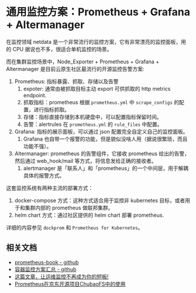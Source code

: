 # 通用监控方案：Prometheus + Grafana + Altermanager

在监控领域 netdata 是一个非常流行的监控方案，它有非常漂亮的监控面板，用的 CPU 据说也不多，很适合单机监控的场景。

而在集群监控场景中，Node_Exporter + Prometheus + Grafana + Altermanager 是目前云原生社区最流行的开源监控告警方案:

1. Prometheus: 指标暴露、抓取、存储以及告警
   1. expoter: 通常由被抓取目标主动 export 可供抓取的 http metrics endpoint.
   2. 抓取指标：prometheus 根据 `prometheus.yml` 中 `scrape_configs` 的配置，进行指标抓取。
   3. 存储：指标直接存储到本机硬盘中，可以配置指标保留时间。
   4. 告警：alertrules 在 `prometheus.yml` 的 `rule_files` 中配置。
2. Grafana: 指标的展示面板，可以通过 json 配置完全自定义自己的监控面板。
   1. Grafana 也自带一个报警的功能，但是貌似没啥人用（据说很繁琐，而且功能不强）。
3. Altermanager: prometheus 的告警组件，它接收 prometheus 给出的告警，然后通过 web_hook/mail 等方式，将信息发给正确的接收者。
   1. alertmanager 是「联系人」和「prometheus」的一个中间层，用于解耦具体的报警方式。


这套监控系统有两种主流的部署方式：

1. docker-compose 方式：这种方式适合用于监控非 kubernetes 目标，或者用于和集群内部的 prometheus 做联邦集群。
2. helm chart 方式：通过社区提供的 helm chart 部署 prometheus.

详细的内容参见 `dockprom` 和 `Prometheus for Kubernetes`。

## 相关文档

- [prometheus-book - github](https://github.com/yunlzheng/prometheus-book)
- [容器监控方案汇总  - github](https://github.com/yasongxu/container-monitor)
- [这篇文章，让运维监控不再成为你的短板!](https://segmentfault.com/a/1190000020990098)
- [Prometheus在京东开源项目ChubaoFS中的使用](https://developer.jdcloud.com/article/983)